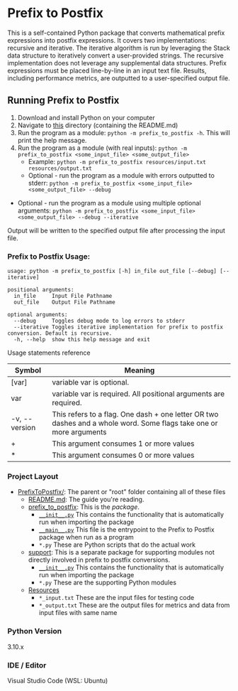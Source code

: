 # Prefix to Postfix

This is a self-contained Python package that converts mathematical prefix
expressions into postfix expressions. It covers two implementations: recursive
and iterative. The iterative algorithm is run by leveraging the Stack data
structure to iteratively convert a user-provided strings. The recursive
implementation does not leverage any supplemental data structures. Prefix
expressions must be placed line-by-line in an input text file. Results,
including performance metrics, are outputted to a user-specified output file.

## Running Prefix to Postfix

1. Download and install Python on your computer
2. Navigate to [this](.) directory (containing the README.md)
3. Run the program as a module: `python -m prefix_to_postfix -h`. This will print the help message.
4. Run the program as a module (with real inputs): `python -m prefix_to_postfix <some_input_file> <some_output_file>`
   - Example: `python -m prefix_to_postfix resources/input.txt resources/output.txt`
   - Optional - run the program as a module with errors outputted to stderr:
     `python -m prefix_to_postfix <some_input_file> <some_output_file> --debug`

- Optional - run the program as a module using multiple optional arguments:
  `python -m prefix_to_postfix <some_input_file> <some_output_file> --debug --iterative`

Output will be written to the specified output file after processing the input file.

### Prefix to Postfix Usage:

```commandline
usage: python -m prefix_to_postfix [-h] in_file out_file [--debug] [--iterative]

positional arguments:
  in_file     Input File Pathname
  out_file    Output File Pathname

optional arguments:
  --debug     Toggles debug mode to log errors to stderr
  --iterative Toggles iterative implementation for prefix to postfix conversion. Default is recursive.
  -h, --help  show this help message and exit
```

Usage statements reference

| Symbol        | Meaning                                                                                                            |
| ------------- | ------------------------------------------------------------------------------------------------------------------ |
| [var]         | variable var is optional.                                                                                          |
| var           | variable var is required. All positional arguments are required.                                                   |
| -v, --version | This refers to a flag. One dash + one letter OR two dashes and a whole word. Some flags take one or more arguments |
| +             | This argument consumes 1 or more values                                                                            |
| \*            | This argument consumes 0 or more values                                                                            |

### Project Layout

- [PrefixToPostfix/](.): The parent or "root" folder containing all of these files
  - [README.md](README.md):
    The guide you're reading.
  - [prefix_to_postfix](prefix_to_postfix):
    This is the _package_.
    - [`__init__.py`](prefix_to_postfix/__init__.py)
      This contains the functionality that is automatically run when importing the package
    - [`__main__.py`](prefix_to_postfix/__main__.py)
      This file is the entrypoint to the Prefix to Postfix package when run as a program
    - `*.py`
      These are Python scripts that do the actual work
  - [support](support):
    This is a separate package for supporting modules not directly involved in prefix to postfix conversions.
    - [`__init__.py`](support/__init__.py)
      This contains the functionality that is automatically run when importing the package
    - `*.py`
      These are the supporting Python modules
  - [Resources](resources)
    - `*_input.txt`
      These are the input files for testing code
    - `*_output.txt`
      These are the output files for metrics and data from input files with same name

### Python Version

3.10.x

### IDE / Editor

Visual Studio Code (WSL: Ubuntu)
